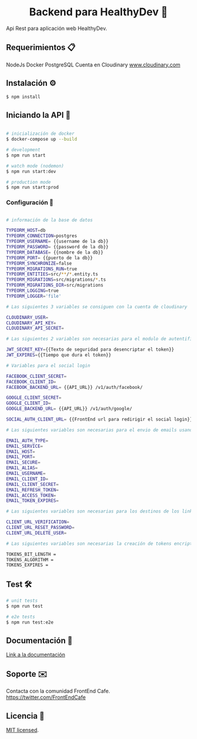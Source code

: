 <h1 align="center"> Backend para HealthyDev 💪</h1>

Api Rest para aplicación web HealthyDev.

## Requerimientos 📋

NodeJs
Docker
PostgreSQL
Cuenta en Cloudinary www.cloudinary.com

## Instalación ⚙️

```bash
$ npm install
```

## Iniciando la API 🚀

```bash

# inicialización de docker
$ docker-compose up --build

# development
$ npm run start

# watch mode (nodemon)
$ npm run start:dev

# production mode
$ npm run start:prod
```

### Configuración 🔧

```bash

# información de la base de datos

TYPEORM_HOST=db
TYPEORM_CONNECTION=postgres
TYPEORM_USERNAME= {{username de la db}}
TYPEORM_PASSWORD= {{password de la db}}
TYPEORM_DATABASE= {{nombre de la db}}
TYPEORM_PORT= {{puerto de la db}}
TYPEORM_SYNCHRONIZE=false
TYPEORM_MIGRATIONS_RUN=true
TYPEORM_ENTITIES=src/**/*.entity.ts
TYPEORM_MIGRATIONS=src/migrations/*.ts
TYPEORM_MIGRATIONS_DIR=src/migrations
TYPEORM_LOGGING=true
TYPEORM_LOGGER='file'

# Las siguientes 3 variables se consiguen con la cuenta de cloudinary

CLOUDINARY_USER=
CLOUDINARY_API_KEY=
CLOUDINARY_API_SECRET=

# Las siguientes 2 variables son necesarias para el modulo de autentificacion

JWT_SECRET_KEY={{Texto de seguridad para desencriptar el token}}
JWT_EXPIRES={{Tiempo que dura el token}}

# Variables para el social login

FACEBOOK_CLIENT_SECRET=
FACEBOOK_CLIENT_ID=
FACEBOOK_BACKEND_URL= {{API_URL}} /v1/auth/facebook/

GOOGLE_CLIENT_SECRET=
GOOGLE_CLIENT_ID=
GOOGLE_BACKEND_URL= {{API_URL}} /v1/auth/google/

SOCIAL_AUTH_CLIENT_URL= {{FrontEnd url para redirigir el social login}}

# Las siguientes variables son necesarias para el envio de emails usando OAuth2 (verificación email y olvide contraseña)

EMAIL_AUTH_TYPE=
EMAIL_SERVICE=
EMAIL_HOST=
EMAIL_PORT=
EMAIL_SECURE=
EMAIL_ALIAS=
EMAIL_USERNAME=
EMAIL_CLIENT_ID=
EMAIL_CLIENT_SECRET=
EMAIL_REFRESH_TOKEN=
EMAIL_ACCESS_TOKEN=
EMAIL_TOKEN_EXPIRES=

# Las siguientes variables son necesarias para los destinos de los links del email (verificación email con posibilidad de eliminar cuenta si no fue creada por el titular y olvide contraseña)

CLIENT_URL_VERIFICATION=
CLIENT_URL_RESET_PASSWORD=
CLIENT_URL_DELETE_USER=

# Las siguientes variables son necesarias la creación de tokens encriptados de verificación email y olvide contraseña

TOKENS_BIT_LENGTH =
TOKENS_ALGORITHM =
TOKENS_EXPIRES =

```

## Test 🛠️

```bash
# unit tests
$ npm run test

# e2e tests
$ npm run test:e2e

```

## Documentación 📖

[Link a la documentación](docs/Documentation.md)

## Soporte ✉️

Contacta con la comunidad FrontEnd Cafe. https://twitter.com/FrontEndCafe

## Licencia 📄

[MIT licensed](LICENSE).

